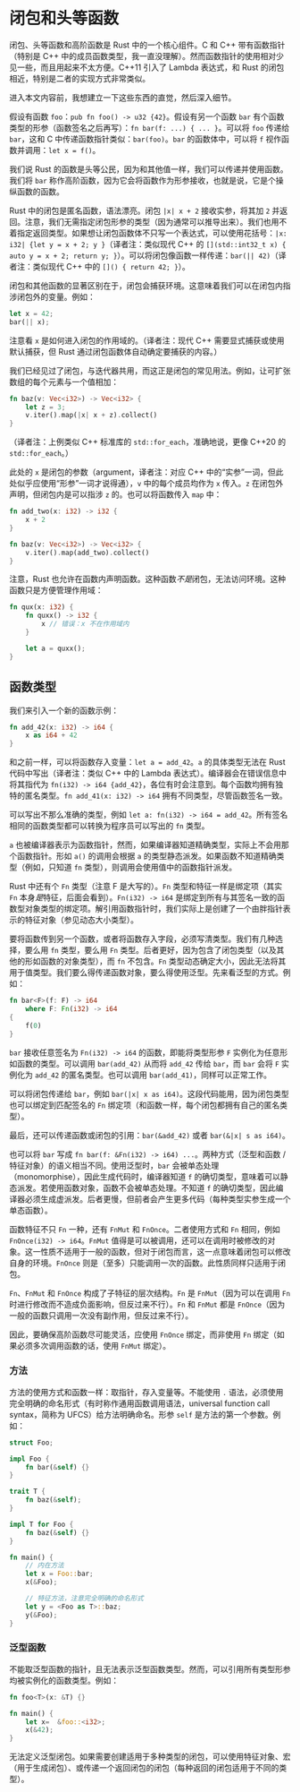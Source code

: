 # 闭包和头等函数

闭包、头等函数和高阶函数是 Rust 中的一个核心组件。C 和 C++ 带有函数指针（特别是 C++ 中的成员函数类型，我一直没理解）。然而函数指针的使用相对少见一些，而且用起来不太方便。C++11 引入了 Lambda 表达式，和 Rust 的闭包相近，特别是二者的实现方式非常类似。

进入本文内容前，我想建立一下这些东西的直觉，然后深入细节。

假设有函数 `foo`：`pub fn foo() -> u32 {42}`。假设有另一个函数 `bar` 有个函数类型的形参（函数签名之后再写）：`fn bar(f: ...) { ... }`。可以将 `foo` 传递给 `bar`，这和 C 中传递函数指针类似：`bar(foo)`。`bar` 的函数体中，可以将 `f` 视作函数并调用：`let x = f()`。

我们说 Rust 的函数是头等公民，因为和其他值一样，我们可以传递并使用函数。我们将 `bar` 称作高阶函数，因为它会将函数作为形参接收，也就是说，它是个操纵函数的函数。

Rust 中的闭包是匿名函数，语法漂亮。闭包 `|x| x + 2` 接收实参，将其加 `2` 并返回。注意，我们无需指定闭包形参的类型（因为通常可以推导出来）。我们也用不着指定返回类型。如果想让闭包函数体不只写一个表达式，可以使用花括号：`|x: i32| {let y = x + 2; y }`（译者注：类似现代 C++ 的 `[](std::int32_t x) { auto y = x + 2; return y; }`）。可以将闭包像函数一样传递：`bar(|| 42)`（译者注：类似现代 C++ 中的 `[]() { return 42; }`）。

闭包和其他函数的显著区别在于，闭包会捕获环境。这意味着我们可以在闭包内指涉闭包外的变量。例如：

```rs
let x = 42;
bar(|| x);
```

注意看 `x` 是如何进入闭包的作用域的。（译者注：现代 C++ 需要显式捕获或使用默认捕获，但 Rust 通过闭包函数体自动确定要捕获的内容。）

我们已经见过了闭包，与迭代器共用，而这正是闭包的常见用法。例如，让可扩张数组的每个元素与一个值相加：

```rs
fn baz(v: Vec<i32>) -> Vec<i32> {
    let z = 3;
    v.iter().map(|x| x + z).collect()
}
```

（译者注：上例类似 C++ 标准库的 `std::for_each`，准确地说，更像 C++20 的 `std::for_each`。）

此处的 `x` 是闭包的参数（argument，译者注：对应 C++ 中的“实参”一词，但此处似乎应使用“形参”一词才说得通），`v` 中的每个成员均作为 `x` 传入。`z` 在闭包外声明，但闭包内是可以指涉 `z` 的。也可以将函数传入 `map` 中：

```rs
fn add_two(x: i32) -> i32 {
    x + 2
}

fn baz(v: Vec<i32>) -> Vec<i32> {
    v.iter().map(add_two).collect()
}
```

注意，Rust 也允许在函数内声明函数。这种函数*不是*闭包，无法访问环境。这种函数只是方便管理作用域：

```rs
fn qux(x: i32) {
    fn quxx() -> i32 {
        x // 错误：x 不在作用域内
    }

    let a = quxx();
}
```

## 函数类型

我们来引入一个新的函数示例：

```rs
fn add_42(x: i32) -> i64 {
    x as i64 + 42
}
```

和之前一样，可以将函数存入变量：`let a = add_42`。`a` 的具体类型无法在 Rust 代码中写出（译者注：类似 C++ 中的 Lambda 表达式）。编译器会在错误信息中将其指代为 `fn(i32) -> i64 {add_42}`，各位有时会注意到。每个函数均拥有独特的匿名类型。`fn add_41(x: i32) -> i64` 拥有不同类型，尽管函数签名一致。

可以写出不那么准确的类型，例如 `let a: fn(i32) -> i64 = add_42`。所有签名相同的函数类型都可以转换为程序员可以写出的 `fn` 类型。

`a` 也被编译器表示为函数指针，然而，如果编译器知道精确类型，实际上不会用那个函数指针。形如 `a()` 的调用会根据 `a` 的类型静态派发。如果函数不知道精确类型（例如，只知道 `fn` 类型），则调用会使用值中的函数指针派发。

Rust 中还有个 `Fn` 类型（注意 F 是大写的）。`Fn` 类型和特征一样是绑定项（其实 `Fn` 本身*是*特征，后面会看到）。`Fn(i32) -> i64` 是绑定到所有与其签名一致的函数型对象类型的绑定项。解引用函数指针时，我们实际上是创建了一个由胖指针表示的特征对象（参见动态大小类型）。

要将函数传到另一个函数，或者将函数存入字段，必须写清类型。我们有几种选择，要么用 `fn` 类型，要么用 `Fn` 类型。后者更好，因为包含了闭包类型（以及其他的形如函数的对象类型），而 `fn` 不包含。`Fn` 类型动态确定大小，因此无法将其用于值类型。我们要么得传递函数对象，要么得使用泛型。先来看泛型的方式。例如：

```rs
fn bar<F>(f: F) -> i64
    where F: Fn(i32) -> i64
{
    f(0)
}
```

`bar` 接收任意签名为 `Fn(i32) -> i64` 的函数，即能将类型形参 `F` 实例化为任意形如函数的类型。可以调用 `bar(add_42)` 从而将 `add_42` 传给 `bar`，而 `bar` 会将 `F` 实例化为 `add_42` 的匿名类型。也可以调用 `bar(add_41)`，同样可以正常工作。

可以将闭包传递给 `bar`，例如 `bar(|x| x as i64)`。这段代码能用，因为闭包类型也可以绑定到匹配签名的 `Fn` 绑定项（和函数一样，每个闭包都拥有自己的匿名类型）。

最后，还可以传递函数或闭包的引用：`bar(&add_42)` 或者 `bar(&|x| s as i64)`。

也可以将 `bar` 写成 `fn bar(f: &Fn(i32) -> i64) ...`。两种方式（泛型和函数 / 特征对象）的语义相当不同。使用泛型时，`bar` 会被单态处理（monomorphise），因此生成代码时，编译器知道 `f` 的确切类型，意味着可以静态派发。若使用函数对象，函数不会被单态处理。不知道 `f` 的确切类型，因此编译器必须生成虚派发。后者更慢，但前者会产生更多代码（每种类型实参生成一个单态函数）。

函数特征不只 `Fn` 一种，还有 `FnMut` 和 `FnOnce`。二者使用方式和 `Fn` 相同，例如 `FnOnce(i32) -> i64`。`FnMut` 值得是可以被调用，还可以在调用时被修改的对象。这一性质不适用于一般的函数，但对于闭包而言，这一点意味着闭包可以修改自身的环境。`FnOnce` 则是（至多）只能调用一次的函数。此性质同样只适用于闭包。

`Fn`、`FnMut` 和 `FnOnce` 构成了子特征的层次结构。`Fn` 是 `FnMut`（因为可以在调用 `Fn` 时进行修改而不造成负面影响，但反过来不行）。`Fn` 和 `FnMut` 都是 `FnOnce`（因为一般的函数只调用一次没有副作用，但反过来不行）。

因此，要确保高阶函数尽可能灵活，应使用 `FnOnce` 绑定，而非使用 `Fn` 绑定（如果必须多次调用函数的话，使用 `FnMut` 绑定）。

### 方法

方法的使用方式和函数一样：取指针，存入变量等。不能使用 `.` 语法，必须使用完全明确的命名形式（有时称作通用函数调用语法，universal function call syntax，简称为 UFCS）给方法明确命名。形参 `self` 是方法的第一个参数。例如：

```rs
struct Foo;

impl Foo {
    fn bar(&self) {}
}

trait T {
    fn baz(&self);
}

impl T for Foo {
    fn baz(&self) {}
}

fn main() {
    // 内在方法
    let x = Foo::bar;
    x(&Foo);

    // 特征方法，注意完全明确的命名形式
    let y = <Foo as T>::baz;
    y(&Foo);
}
```

### 泛型函数

不能取泛型函数的指针，且无法表示泛型函数类型。然而，可以引用所有类型形参均被实例化的函数类型。例如：

```rs
fn foo<T>(x: &T) {}

fn main() {
    let x=  &foo::<i32>;
    x(&42);
}
```

无法定义泛型闭包。如果需要创建适用于多种类型的闭包，可以使用特征对象、宏（用于生成闭包）、或传递一个返回闭包的闭包（每种返回的闭包适用于不同的类型）。